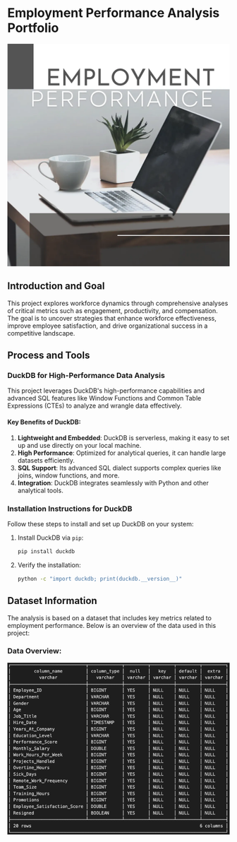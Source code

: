 # Employment Performance Analysis Portfolio

![EWmployment](Employment.png)

## **Introduction and Goal**

This project explores workforce dynamics through comprehensive analyses of critical metrics such as engagement, productivity, and compensation. The goal is to uncover strategies that enhance workforce effectiveness, improve employee satisfaction, and drive organizational success in a competitive landscape.

## **Process and Tools**

### **DuckDB for High-Performance Data Analysis**

This project leverages DuckDB's high-performance capabilities and advanced SQL features like Window Functions and Common Table Expressions (CTEs) to analyze and wrangle data effectively.

#### **Key Benefits of DuckDB**:

1. **Lightweight and Embedded**: DuckDB is serverless, making it easy to set up and use directly on your local machine.
2. **High Performance**: Optimized for analytical queries, it can handle large datasets efficiently.
3. **SQL Support**: Its advanced SQL dialect supports complex queries like joins, window functions, and more.
4. **Integration**: DuckDB integrates seamlessly with Python and other analytical tools.

### **Installation Instructions for DuckDB**

Follow these steps to install and set up DuckDB on your system:

1. Install DuckDB via `pip`:
   ```bash
   pip install duckdb
   ```
2. Verify the installation:
   ```bash
   python -c "import duckdb; print(duckdb.__version__)"
   ```

## **Dataset Information**

The analysis is based on a dataset that includes key metrics related to employment performance. Below is an overview of the data used in this project:

### Data Overview:

![Dataset Overview](data_info.png)
